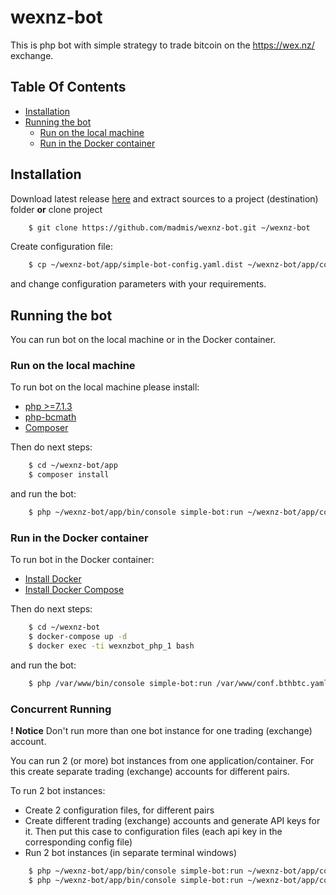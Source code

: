 # wexnz-bot

This is php bot with simple strategy to trade bitcoin 
on the https://wex.nz/ exchange.

## Table Of Contents

- [Installation](#installation)
- [Running the bot](#running-the-bot)
    - [Run on the local machine](#run-on-the-local-machine)
    - [Run in the Docker container](#run-in-the-docker-container)


## Installation

Download latest release [here](https://github.com/madmis/wexnz-bot/releases) 
and extract sources to a project (destination) folder **or** clone project
```bash
    $ git clone https://github.com/madmis/wexnz-bot.git ~/wexnz-bot
```

Create configuration file:
```bash
    $ cp ~/wexnz-bot/app/simple-bot-config.yaml.dist ~/wexnz-bot/app/conf.bthbtc.yaml
```
and change configuration parameters with your requirements.


## Running the bot

You can run bot on the local machine or in the Docker container.

### Run on the local machine
To run bot on the local machine please install: 
* [php >=7.1.3](http://php.net/manual/en/install.php)
* [php-bcmath](http://php.net/manual/en/book.bc.php)
* [Сomposer](https://getcomposer.org/doc/00-intro.md)

Then do next steps:
```bash
    $ cd ~/wexnz-bot/app
    $ composer install
```
and run the bot:
```bash
    $ php ~/wexnz-bot/app/bin/console simple-bot:run ~/wexnz-bot/app/conf.bthbtc.yaml 
```


### Run in the Docker container 
To run bot in the Docker container:
* [Install Docker](https://docs.docker.com/engine/installation/)
* [Install Docker Compose](https://docs.docker.com/compose/install/)

Then do next steps:
```bash
    $ cd ~/wexnz-bot
    $ docker-compose up -d
    $ docker exec -ti wexnzbot_php_1 bash
```
and run the bot:
```bash
    $ php /var/www/bin/console simple-bot:run /var/www/conf.bthbtc.yaml 
```

### Concurrent Running
**! Notice** Don't run more than one bot instance for one trading (exchange) account.

You can run 2 (or more) bot instances from one application/container.
For this create separate trading (exchange) accounts for different pairs.

To run 2 bot instances:
* Create 2 configuration files, for different pairs
* Create different trading (exchange) accounts and generate API keys for it. 
Then put this case to configuration files (each api key in the corresponding config file)
* Run 2 bot instances (in separate terminal windows)
```bash
    $ php ~/wexnz-bot/app/bin/console simple-bot:run ~/wexnz-bot/app/conf.bthbtc.yaml 
    $ php ~/wexnz-bot/app/bin/console simple-bot:run ~/wexnz-bot/app/conf.ethbtc.yaml 
```
